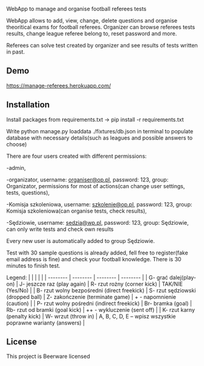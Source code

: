 WebApp to manage and organise football referees tests


WebApp allows to add, view, change, delete questions and organise theoritical exams for football referees. Organizer can browse referees tests results, change league referee belong to, reset password and more.

Referees can solve test created by organizer and see results of tests written in past.


## Demo

https://manage-referees.herokuapp.com/
## Installation

Install packages from requirements.txt -> pip install -r requirements.txt

Write python manage.py loaddata ./fixtures/db.json in terminal to populate database with necessary details(such as leagues and possible answers to choose)

There are four users created with different permissions: 

-admin,

-organizator, username: organiser@op.pl, password: 123, group: Organizator, permissions for most of actions(can change user settings, tests, questions),

-Komisja szkoleniowa, username: szkolenie@op.pl, password: 123, group: Komisja szkoleniowa(can organise tests, check results),

-Sędziowie, username: sedzia@wp.pl, password: 123, group: Sędziowie, can only write tests and check own results

Every new user is automatically added to group Sędziowie.

Test with 30 sample questions is already added, fell free to register(fake email address is fine) and check your football knowledge.
There is 30 minutes to finish test.

Legend:
| | | |  |
| -------- | -------- | -------- | -------- |
| 	G- grać dalej(play-on)	                    | 	J- jeszcze raz (play again)	        | 	R- rzut rożny (corner kick)	     |  	TAK/NIE (Yes/No)	     | 
| 	B- rzut wolny bezpośredni (direct freekick)	| 	S- rzut sędziowski (dropped ball)	| 	Z- zakończenie (terminate game)	 | + - napomnienie (caution)     |
| 	P- rzut wolny pośredni (indirect freekick)	| 	Br- bramka (goal)	                | 	Rb- rzut od bramki (goal kick)	 | ++ - wykluczenie (sent off)   |
| 	K- rzut karny (penalty kick)	            | 	W- wrzut (throw in)             	| 	A, B, C, D, E – wpisz wszystkie poprawne warianty (answers)      | 




## License
This project is Beerware licensed

